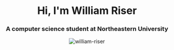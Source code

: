 <h1 align="center">Hi, I'm William Riser</h1>
<h3 align="center">A computer science student at Northeastern University</h3>
</p>

<p align="center"><img align="center" src="github-readme-stats-git-master-william-risers-projects.vercel.app/api?username=william-riser&show_icons=true&hide_bordre=true" alt="william-riser" /></p>
